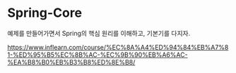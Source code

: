 # Spring-Core
예제를 만들어가면서 Spring의 핵심 원리를 이해하고, 기본기를 다지자.

https://www.inflearn.com/course/%EC%8A%A4%ED%94%84%EB%A7%81-%ED%95%B5%EC%8B%AC-%EC%9B%90%EB%A6%AC-%EA%B8%B0%EB%B3%B8%ED%8E%B8/
